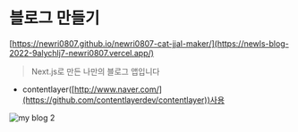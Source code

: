 
# 블로그 만들기 

[https://newri0807.github.io/newri0807-cat-jjal-maker/](https://newls-blog-2022-9alychlj7-newri0807.vercel.app/)

> Next.js로 만든 나만의 블로그 앱입니다
- contentlayer([http://www.naver.com/](https://github.com/contentlayerdev/contentlayer))사용 

![my blog 2](https://user-images.githubusercontent.com/51315988/170182548-c51edf9e-02fc-4ead-9400-af918dbf686a.gif)
